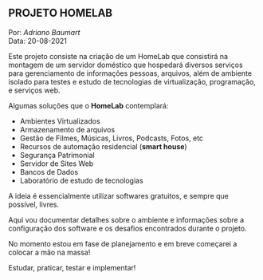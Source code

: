## PROJETO HOMELAB

Por: *Adriano Baumart*  
Data: 20-08-2021

Este projeto consiste na criação de um HomeLab que consistirá na montagem de um servidor doméstico que hospedará diversos serviços para gerenciamento de informações pessoas, arquivos, além de ambiente isolado para testes e estudo de tecnologias de virtualização, programação, e serviços web.

Algumas soluções que o **HomeLab** contemplará:

* Ambientes Virtualizados
* Armazenamento de arquivos
* Gestão de Filmes, Músicas, Livros, Podcasts, Fotos, etc
* Recursos de automação residencial (**smart house**)
* Segurança Patrimonial
* Servidor de Sites Web
* Bancos de Dados 
* Laboratório de estudo de tecnologias

A ideia é essencialmente utilizar softwares gratuitos, e sempre que possível, livres.

Aqui vou documentar detalhes sobre o ambiente e informações sobre a configuração dos software e os desafios encontrados durante o projeto.

No momento estou em fase de planejamento e em breve começarei a colocar a mão na massa!

Estudar, praticar, testar e implementar!